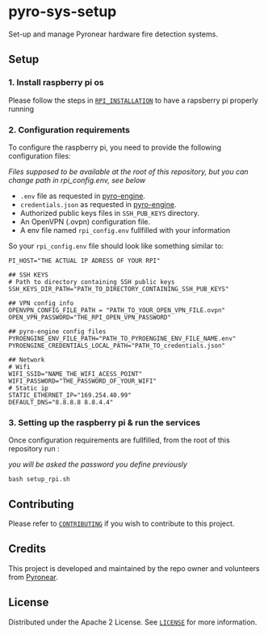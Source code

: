 # pyro-sys-setup
Set-up and manage Pyronear hardware fire detection systems.

## Setup

### 1. Install raspberry pi os
Please follow the steps in [`RPI_INSTALLATION`](RPI_INSTALLATION.md) to have a rapsberry pi properly running

### 2. Configuration requirements

To configure the raspberry pi, you need to provide the following configuration files:

*Files supposed to be available at the root of this repository, but you can change path in rpi_config.env, see below*

- `.env` file as requested in [pyro-engine](https://github.com/pyronear/pyro-engine/tree/main?tab=readme-ov-file#full-docker-orchestration).
- `credentials.json` as requested in [pyro-engine](https://github.com/pyronear/pyro-engine/tree/main?tab=readme-ov-file#full-docker-orchestration).
- Authorized public keys files in `SSH_PUB_KEYS` directory.
- An OpenVPN (.ovpn) configuration file.
- A env file named `rpi_config.env` fullfilled with your information

So your `rpi_config.env` file should look like something similar to:

```
PI_HOST="THE ACTUAL IP ADRESS OF YOUR RPI" 

## SSH KEYS
# Path to directory containing SSH public keys
SSH_KEYS_DIR_PATH="PATH_TO_DIRECTORY_CONTAINING_SSH_PUB_KEYS"

## VPN config info
OPENVPN_CONFIG_FILE_PATH = "PATH_TO_YOUR_OPEN_VPN_FILE.ovpn"
OPEN_VPN_PASSWORD="THE_RPI_OPEN_VPN_PASSWORD"

## pyro-engine config files
PYROENGINE_ENV_FILE_PATH="PATH_TO_PYROENGINE_ENV_FILE_NAME.env"
PYROENGINE_CREDENTIALS_LOCAL_PATH="PATH_TO_credentials.json"

## Network
# Wifi 
WIFI_SSID="NAME_THE_WIFI_ACESS_POINT"
WIFI_PASSWORD="THE_PASSWORD_OF_YOUR_WIFI"
# Static ip
STATIC_ETHERNET_IP="169.254.40.99"
DEFAULT_DNS="8.8.8.8 8.8.4.4"
```

### 3. Setting up the raspberry pi & run the services

Once configuration requirements are fullfilled, from the root of this repository run : 

*you will be asked the password you define previously*

```shell
bash setup_rpi.sh
```

## Contributing

Please refer to [`CONTRIBUTING`](CONTRIBUTING.md) if you wish to contribute to this project.

## Credits

This project is developed and maintained by the repo owner and volunteers from [Pyronear](https://pyronear.org/).

## License 
Distributed under the Apache 2 License. See [`LICENSE`](LICENSE) for more information.
